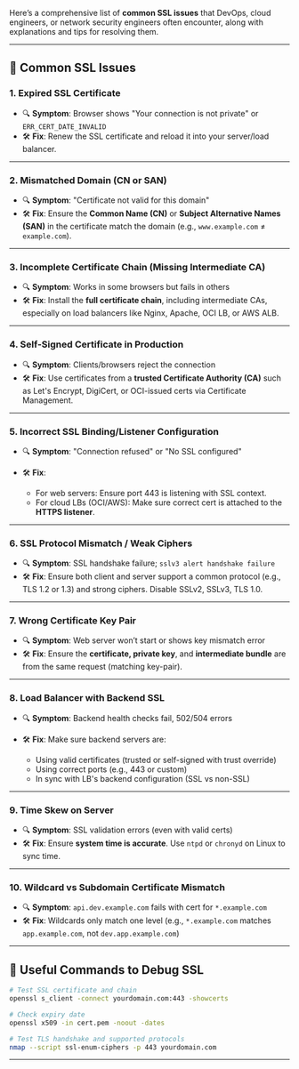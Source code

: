 Here’s a comprehensive list of **common SSL issues** that DevOps, cloud engineers, or network security engineers often encounter, along with explanations and tips for resolving them.

---

## 🔐 Common SSL Issues

### 1. **Expired SSL Certificate**

* 🔍 **Symptom**: Browser shows "Your connection is not private" or `ERR_CERT_DATE_INVALID`
* 🛠 **Fix**: Renew the SSL certificate and reload it into your server/load balancer.

---

### 2. **Mismatched Domain (CN or SAN)**

* 🔍 **Symptom**: "Certificate not valid for this domain"
* 🛠 **Fix**: Ensure the **Common Name (CN)** or **Subject Alternative Names (SAN)** in the certificate match the domain (e.g., `www.example.com` ≠ `example.com`).

---

### 3. **Incomplete Certificate Chain (Missing Intermediate CA)**

* 🔍 **Symptom**: Works in some browsers but fails in others
* 🛠 **Fix**: Install the **full certificate chain**, including intermediate CAs, especially on load balancers like Nginx, Apache, OCI LB, or AWS ALB.

---

### 4. **Self-Signed Certificate in Production**

* 🔍 **Symptom**: Clients/browsers reject the connection
* 🛠 **Fix**: Use certificates from a **trusted Certificate Authority (CA)** such as Let's Encrypt, DigiCert, or OCI-issued certs via Certificate Management.

---

### 5. **Incorrect SSL Binding/Listener Configuration**

* 🔍 **Symptom**: "Connection refused" or "No SSL configured"
* 🛠 **Fix**:

  * For web servers: Ensure port 443 is listening with SSL context.
  * For cloud LBs (OCI/AWS): Make sure correct cert is attached to the **HTTPS listener**.

---

### 6. **SSL Protocol Mismatch / Weak Ciphers**

* 🔍 **Symptom**: SSL handshake failure; `sslv3 alert handshake failure`
* 🛠 **Fix**: Ensure both client and server support a common protocol (e.g., TLS 1.2 or 1.3) and strong ciphers. Disable SSLv2, SSLv3, TLS 1.0.

---

### 7. **Wrong Certificate Key Pair**

* 🔍 **Symptom**: Web server won’t start or shows key mismatch error
* 🛠 **Fix**: Ensure the **certificate, private key**, and **intermediate bundle** are from the same request (matching key-pair).

---

### 8. **Load Balancer with Backend SSL**

* 🔍 **Symptom**: Backend health checks fail, 502/504 errors
* 🛠 **Fix**: Make sure backend servers are:

  * Using valid certificates (trusted or self-signed with trust override)
  * Using correct ports (e.g., 443 or custom)
  * In sync with LB's backend configuration (SSL vs non-SSL)

---

### 9. **Time Skew on Server**

* 🔍 **Symptom**: SSL validation errors (even with valid certs)
* 🛠 **Fix**: Ensure **system time is accurate**. Use `ntpd` or `chronyd` on Linux to sync time.

---

### 10. **Wildcard vs Subdomain Certificate Mismatch**

* 🔍 **Symptom**: `api.dev.example.com` fails with cert for `*.example.com`
* 🛠 **Fix**: Wildcards only match one level (e.g., `*.example.com` matches `app.example.com`, not `dev.app.example.com`)

---

## 🔧 Useful Commands to Debug SSL

```bash
# Test SSL certificate and chain
openssl s_client -connect yourdomain.com:443 -showcerts

# Check expiry date
openssl x509 -in cert.pem -noout -dates

# Test TLS handshake and supported protocols
nmap --script ssl-enum-ciphers -p 443 yourdomain.com
```

---


